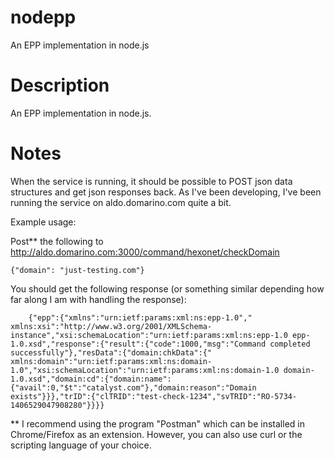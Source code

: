 nodepp
======

An EPP implementation in node.js

Description
===========

An EPP implementation in node.js.


Notes
=====


When the service is running, it should be possible to POST json data
structures and get json responses back.  As I've been developing, I've been
running the service on aldo.domarino.com quite a bit.


Example usage:

Post** the following to http://aldo.domarino.com:3000/command/hexonet/checkDomain

    {"domain": "just-testing.com"}



You should get the following response (or something similar depending how far
along I am with handling the response):

        {"epp":{"xmlns":"urn:ietf:params:xml:ns:epp-1.0"," xmlns:xsi":"http://www.w3.org/2001/XMLSchema-instance","xsi:schemaLocation":"urn:ietf:params:xml:ns:epp-1.0 epp-1.0.xsd","response":{"result":{"code":1000,"msg":"Command completed successfully"},"resData":{"domain:chkData":{" xmlns:domain":"urn:ietf:params:xml:ns:domain-1.0","xsi:schemaLocation":"urn:ietf:params:xml:ns:domain-1.0 domain-1.0.xsd","domain:cd":{"domain:name":{"avail":0,"$t":"catalyst.com"},"domain:reason":"Domain exists"}}},"trID":{"clTRID":"test-check-1234","svTRID":"RO-5734-1406529047908280"}}}}






** I recommend using the program "Postman" which can be installed in
Chrome/Firefox as an extension. However, you can also use curl or the
scripting language of your choice.
